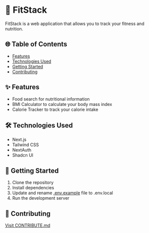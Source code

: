 # 🚀 FitStack

FitStack is a web application that allows you to track your fitness and nutrition.

## 🌐 Table of Contents

- [Features](#features)
- [Technologies Used](#technologies-used)
- [Getting Started](#getting-started)
- [Contributing](#contributing)

## ✨ <a name="features">Features</a>

- Food search for nutritional information
- BMI Calculator to calculate your body mass index
- Calorie Tracker to track your calorie intake

## 🛠️ <a name="technologies-used">Technologies Used</a>

- Next.js
- Tailwind CSS
- NextAuth
- Shadcn UI

## 🔰 <a name="getting-started">Getting Started</a>

1. Clone the repository
2. Install dependencies
3. Update and rename [.env.example](https://github.com/essinn/FitStack-calorie-counter/blob/main/.env.example) file to .env.local
4. Run the development server

## 🤝 <a name="contributing">Contributing</a>

[Visit CONTRIBUTE.md](https://github.com/essinn/FitStack-calorie-counter/blob/main/COLLABORATE.md)
